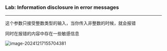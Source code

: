 ### Lab: Information disclosure in error messages

----



这个参数只接受整数类型的输入，当你传入非整数的时候，就会报错

同时在报错的内容中存在一些敏感信息

![image-20241217155704381](https://gitee.com/bx33661/image/raw/master/path/image-20241217155704381.png)
